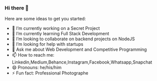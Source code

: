 ### Hi there 👋

<!--
**mrvivekgautam/mrvivekgautam** is a ✨ _special_ ✨ repository because its `README.md` (this file) appears on your GitHub profile.
-->

Here are some ideas to get you started: 

- 🔭 I’m currently working on a Secret Project
- 🌱 I’m currently learning Full Stack Development
- 👯 I’m looking to collaborate on backend projects on NodeJS
- 🤔 I’m looking for help with startups
- 💬 Ask me about Web Development and Competitive Programming
- 📫 How to reach me: Linkedin,Medium,Behance,Instagram,Facebook,Whatsapp,Snapchat
- 😄 Pronouns: he/his/him
- ⚡ Fun fact: Professional Photographe
